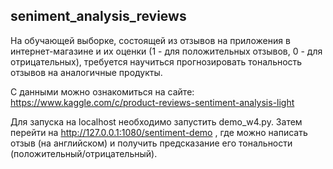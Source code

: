 ## seniment_analysis_reviews
На обучающей выборке, состоящей из отзывов на приложения в интернет-магазине и их оценки (1 - для положительных отзывов, 0 - для отрицательных), требуется научиться прогнозировать тональность отзывов на аналогичные продукты.

С данными можно ознакомиться на сайте: https://www.kaggle.com/c/product-reviews-sentiment-analysis-light

Для запуска на localhost необходимо запустить demo_w4.py. Затем перейти на http://127.0.0.1:1080/sentiment-demo , где можно написать отзыв (на английском) и получить предсказание его тональности (положительный/отрицательный).  
